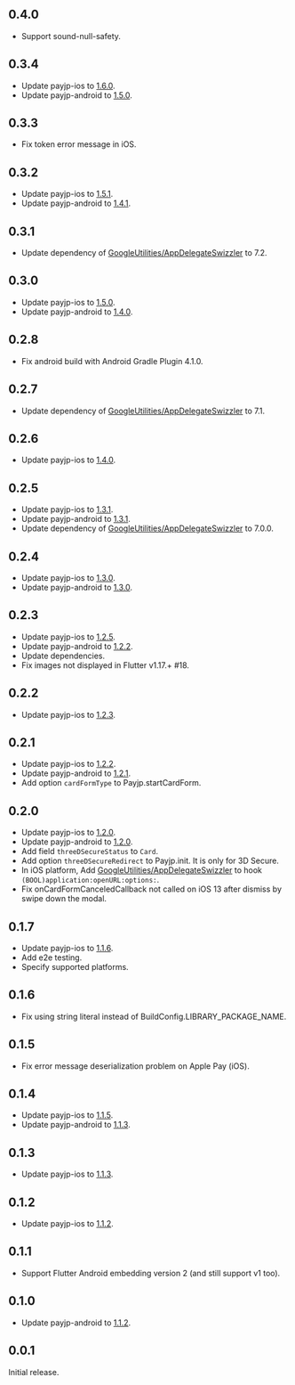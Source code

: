 ## 0.4.0

- Support sound-null-safety.
## 0.3.4

- Update payjp-ios to [1.6.0](https://github.com/payjp/payjp-ios/releases/tag/1.6.0).
- Update payjp-android to [1.5.0](https://github.com/payjp/payjp-android/releases/tag/1.5.0).

## 0.3.3

- Fix token error message in iOS.
## 0.3.2

- Update payjp-ios to [1.5.1](https://github.com/payjp/payjp-ios/releases/tag/1.5.1).
- Update payjp-android to [1.4.1](https://github.com/payjp/payjp-android/releases/tag/1.4.1).

## 0.3.1

- Update dependency of [GoogleUtilities/AppDelegateSwizzler](https://github.com/firebase/firebase-ios-sdk/tree/master/GoogleUtilities/AppDelegateSwizzler) to 7.2.

## 0.3.0

- Update payjp-ios to [1.5.0](https://github.com/payjp/payjp-ios/releases/tag/1.5.0).
- Update payjp-android to [1.4.0](https://github.com/payjp/payjp-android/releases/tag/1.4.0).

## 0.2.8

- Fix android build with Android Gradle Plugin 4.1.0.

## 0.2.7

- Update dependency of [GoogleUtilities/AppDelegateSwizzler](https://github.com/firebase/firebase-ios-sdk/tree/master/GoogleUtilities/AppDelegateSwizzler) to 7.1.

## 0.2.6

- Update payjp-ios to [1.4.0](https://github.com/payjp/payjp-ios/releases/tag/1.4.0).

## 0.2.5

- Update payjp-ios to [1.3.1](https://github.com/payjp/payjp-ios/releases/tag/1.3.1).
- Update payjp-android to [1.3.1](https://github.com/payjp/payjp-android/releases/tag/1.3.1).
- Update dependency of [GoogleUtilities/AppDelegateSwizzler](https://github.com/firebase/firebase-ios-sdk/tree/master/GoogleUtilities/AppDelegateSwizzler) to 7.0.0.

## 0.2.4

- Update payjp-ios to [1.3.0](https://github.com/payjp/payjp-ios/releases/tag/1.3.0).
- Update payjp-android to [1.3.0](https://github.com/payjp/payjp-android/releases/tag/1.3.0).

## 0.2.3

- Update payjp-ios to [1.2.5](https://github.com/payjp/payjp-ios/releases/tag/1.2.5).
- Update payjp-android to [1.2.2](https://github.com/payjp/payjp-android/releases/tag/1.2.2).
- Update dependencies.
- Fix images not displayed in Flutter v1.17.+ #18.

## 0.2.2

- Update payjp-ios to [1.2.3](https://github.com/payjp/payjp-ios/releases/tag/1.2.3).

## 0.2.1

- Update payjp-ios to [1.2.2](https://github.com/payjp/payjp-ios/releases/tag/1.2.2).
- Update payjp-android to [1.2.1](https://github.com/payjp/payjp-android/releases/tag/1.2.1).
- Add option `cardFormType` to Payjp.startCardForm. 

## 0.2.0

- Update payjp-ios to [1.2.0](https://github.com/payjp/payjp-ios/releases/tag/1.2.0).
- Update payjp-android to [1.2.0](https://github.com/payjp/payjp-android/releases/tag/1.2.0).
- Add field `threeDSecureStatus` to `Card`.
- Add option `threeDSecureRedirect` to Payjp.init. It is only for 3D Secure.
- In iOS platform, Add [GoogleUtilities/AppDelegateSwizzler](https://github.com/firebase/firebase-ios-sdk/tree/master/GoogleUtilities/AppDelegateSwizzler) to hook `(BOOL)application:openURL:options:`.
- Fix onCardFormCanceledCallback not called on iOS 13 after dismiss by swipe down the modal.

## 0.1.7

- Update payjp-ios to [1.1.6](https://github.com/payjp/payjp-ios/releases/tag/1.1.6).
- Add e2e testing.
- Specify supported platforms.

## 0.1.6

- Fix using string literal instead of BuildConfig.LIBRARY_PACKAGE_NAME.

## 0.1.5

- Fix error message deserialization problem on Apple Pay (iOS).

## 0.1.4

- Update payjp-ios to [1.1.5](https://github.com/payjp/payjp-ios/releases/tag/1.1.5).
- Update payjp-android to [1.1.3](https://github.com/payjp/payjp-android/releases/tag/1.1.3).

## 0.1.3

- Update payjp-ios to [1.1.3](https://github.com/payjp/payjp-ios/releases/tag/1.1.3).

## 0.1.2

- Update payjp-ios to [1.1.2](https://github.com/payjp/payjp-ios/releases/tag/1.1.2).

## 0.1.1

- Support Flutter Android embedding version 2 (and still support v1 too).

## 0.1.0

- Update payjp-android to [1.1.2](https://github.com/payjp/payjp-android/releases/tag/1.1.2).

## 0.0.1

Initial release.
